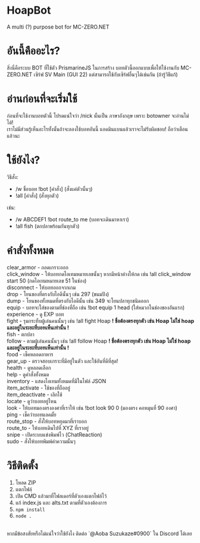 # HoapBot
A multi (?) purpose bot for MC-ZERO.NET

# อันนี้คืออะไร?
สิ่งนี่คือระบบ BOT ที่ใช้ตัว PrismarineJS ในการสร้าง บอทตัวนี้ออกแบบเพื่อให้ใช้งานกับ MC-ZERO.NET เซิร์ฟ SV Main (GUI 22) แต่สามารถใช้กับเซิร์ฟอื่นๆได้เช่นกัน (ถ้ารู้วิธีแก้)

# อ่านก่อนที่จะเริ่มใช้
ก่อนที่จะใช้งานบอทตัวนี้ โปรดแน่ใจว่า /nick นั้นเป็น ภาษาอังกฤษ เพราะ botowner จะอ่านไม่ได้!<br>
เราไม่มีส่วนรู้เห็นอะไรทั้งนั้นถ้าจะลองใช้บอทอันนี้ แอดมินแบนแล้วเราจะไม่รับผิดชอบ! ถือว่าเตือนแล้วนะ

# ใช้ยังไง?
วิธีสั่ง:<br>
- /w ชื่อบอท !bot [คำสั่ง] (สั่งแค่ตัวนั้นๆ)
- !all [คำสั่ง] (สั่งทุกตัว)

เช่น:<br>
- /w ABCDEF1 !bot route_to me (บอทจะเดินมาหาเรา)
- !all fish (ตกปลาพร้อมกันทุกตัว)

# คำสั่งทั้งหมด
clear_armor - ถอดเกราะออก<br>
click_window - ให้บอทกดไอเทมหมายเลขนั้นๆ หากมีหน้าต่างให้กด เช่น !all click_window start 50 (กดไอเทมหมายเลข 51 ในช่อง)<br>
disconnect - ให้บอทออกจากเกม<br>
drop - โยนของที่ตรงกับไอดีนั้นๆ เช่น 297 (ขนมปัง)<br>
dump - โยนของทั้งหมดที่ตรงกับไอดีนั้น เช่น 349 จะโยนปลาทุกชนิดออก<br>
equip - บอทจะใส่ของตามที่ช่องที่ถือ เช่น !bot equip 1 head (ใส่หมวกในช่องของอันแรก)<br>
experience - ดู EXP บอท<br>
fight - รุมกระทืบผู้เล่นคนนั้นๆ เช่น !all fight Hoap **! ชื่อต้องตรงทุกตัว เช่น Hoap ไม่ใช่ hoap และอยู่ในระยะที่บอทเห็นเท่านั้น !**<br>
fish - ตกปลา <br>
follow - ตามผู้เล่นคนนั้นๆ เช่น !all follow Hoap **! ชื่อต้องตรงทุกตัว เช่น Hoap ไม่ใช่ hoap และอยู่ในระยะที่บอทเห็นเท่านั้น !**<br>
food - เช็คหลอดอาหาร<br>
gear_up - ตรวจสอบเกราะที่มีอยู่ในตัว และใช้อันที่ดีที่สุด!<br>
health - ดูหลอดเลือก<br>
help - ดูคำสั่งทั้งหมด<br>
inventory - แสดงไอเทมทั้งหมดที่มีในไฟล์ JSON<br>
item_activate - ใช้ของที่ถืออยู่<br>
item_deactivate - เลิกใช้<br>
locate - ดูว่าบอทอยู่ไหน<br>
look - ให้บอทมองตรงองศาที่เราให้ เช่น !bot look 90 0 (มองตรง คอหมุนที่ 90 องศา)<br>
ping - เช็คว่าบอทแลคมั้ย<br>
route_stop - สั่งให้บอทหยุดมาที่เราบอก<br>
route_to - ให้บอทเดินไปที่ XYZ ที่เราอยู่ <br>
snipe - เปิดระบบแข่งพิมพ์ไว (ChatReaction)<br>
sudo - สั่งให้บอทพิมพ์คำความนั้นๆ<br>

# วิธีติดตั้ง
1. โหลด ZIP
2. แตกไฟลฺ์
3. เปิด CMD แล้วมาที่โฟลเดอร์ที่ตัวเองแตกไฟล์ไว้
4. แก้ index.js และ alts.txt ตามที่ตัวเองต้องการ
5. `npm install`
6. `node .`
<br>
หากมีข้อสงสัยหรือไม่แน่ใจว่าใช้ยังไง ติดต่อ `@Aoba Suzukaze#0900` ใน Discord ได้เลย
